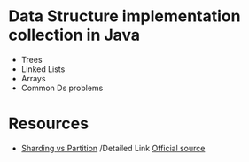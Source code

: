 # Data Structure implementation collection in Java
- Trees
- Linked Lists
- Arrays
- Common Ds problems

# Resources
- [Sharding vs Partition](https://stackoverflow.com/a/39413206/2002966) /Detailed Link [Official source](https://docs.oracle.com/cd/B28359_01/server.111/b32024/partition.htm)
